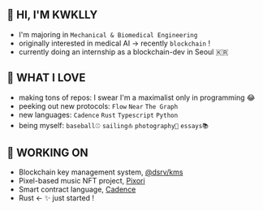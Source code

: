 ## 🥝 HI, I'M KWKLLY
- I'm majoring in ``Mechanical & Biomedical Engineering``
- originally interested in medical AI → recently ``blockchain`` !
- currently doing an internship as a blockchain-dev in Seoul 🇰🇷

## 🌱 WHAT I LOVE
- making tons of repos: I swear I'm a maximalist only in programming 😂
- peeking out new protocols: ``Flow`` ``Near`` ``The Graph``
- new languages: ``Cadence`` ``Rust`` ``Typescript`` ``Python``
- being myself: ``baseball⚾️`` ``sailing⛵️`` ``photography📸`` ``essays📚``


## 🔗 WORKING ON
- Blockchain key management system, [@dsrv/kms](https://www.npmjs.com/package/@dsrv/kms)
- Pixel-based music NFT project, [Pixori](https://github.com/BEYOND-Ewha-Yonsei)
- Smart contract language, [Cadence](https://github.com/onflow/cadence)
- Rust ← ✨ just started !


<!--
**kwklly/kwklly** is a ✨ _special_ ✨ repository because its `README.md` (this file) appears on your GitHub profile.

Here are some ideas to get you started:

- 🔭 I’m currently working on ...
- 🌱 I’m currently learning ...
- 👯 I’m looking to collaborate on ...
- 🤔 I’m looking for help with ...
- 💬 Ask me about ...
- 📫 How to reach me: ...
- 😄 Pronouns: ...
- ⚡ Fun fact: ...
-->
